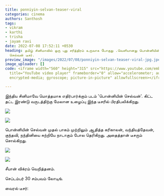 ```yaml
---
title: ponniyin-selvan-teaser-viral
categories: cinema
authors: Santhosh
tags:
- vikram
- karthi
- trisha
- jayam ravi
date: 2022-07-08 17:52:11 +0530
heading: தமிழ் சினிமாவில் ஒரு புது சரித்திரம் உருவாக போகுது .வெளியானது பொன்னியின்
  செல்வன் டீசர்.
preview_image: "/images/2022/07/08/ponniyin-selvan-teaser-viral-jpg.jpeg"
image_uploader: []
code: <iframe width="560" height="315" src="https://www.youtube.com/embed/LYMhbm2ORoc"
  title="YouTube video player" frameborder="0" allow="accelerometer; autoplay; clipboard-write;
  encrypted-media; gyroscope; picture-in-picture" allowfullscreen></iframe>

---
```

இந்திய சினிமாவே மொத்தமாக எதிர்பார்க்கும் படம் 'பொன்னியின் செல்வன்'. கிட்ட தட்ட இரண்டு வருடத்திற்கு மேலான உழைப்பு இந்த டீசரில் பிரதிபலிக்கிறது.

![](/images/2022/07/08/trisha-aish-faceoff-1-jpg.jpeg)

![](/images/2022/07/08/trisha-aish-faceoff-2-jpg.jpeg)

பொன்னியின் செல்வன் முதல் பாகம் முற்றிலும் ஆதித்த கரிகாலன், வந்தியத்தேவன், குந்தவி, நந்தினியை சுற்றியே நாடாகும் போல தெரிகிறது. அதைத்தான் டீசரும் சொல்கிறது.

![](/images/2022/07/08/ponniyin-selvan-teaser-1-jpg.jpeg)

![](/images/2022/07/08/ponniyin-selvan-teaser-2-jpg.jpeg)

சீயான் விக்ரம் வெறித்தனம்.

செப்டம்பர் 30 சம்பவம் லோடிங்.

வைரல் டீசர்:

